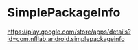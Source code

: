 SimplePackageInfo
=================

https://play.google.com/store/apps/details?id=com.nfllab.android.simplepackageinfo